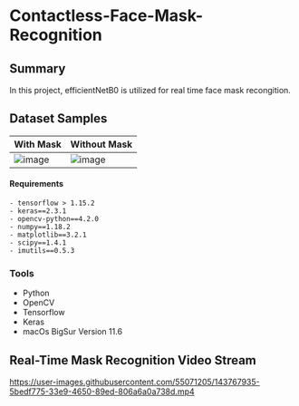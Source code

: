 # Contactless-Face-Mask-Recognition
## Summary
In this project, efficientNetB0 is utilized for real time face mask recongition. 
## Dataset Samples

| With Mask  | Without Mask |
| ------------- | ------------- |
| ![image](https://user-images.githubusercontent.com/55071205/146391532-154e3b3c-4118-4f9a-a072-7a6635e3a8e7.png)  | ![image](https://user-images.githubusercontent.com/55071205/146391588-0958136b-59aa-4aef-a70c-581c877e4ab0.png)  |


#### Requirements 
```
- tensorflow > 1.15.2 
- keras==2.3.1
- opencv-python==4.2.0
- numpy==1.18.2
- matplotlib==3.2.1
- scipy==1.4.1
- imutils==0.5.3

```

### Tools 
* Python
* OpenCV
* Tensorflow
* Keras
* macOs BigSur Version 11.6

## Real-Time Mask Recognition Video Stream

https://user-images.githubusercontent.com/55071205/143767935-5bedf775-33e9-4650-89ed-806a6a0a738d.mp4 



